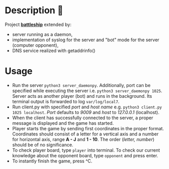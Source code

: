 # Description :page_facing_up:
Project [**battleship**](https://github.com/Matcheal/battleship) extended by:
* server running as a daemon,
* implementation of syslog for the server and "bot" mode for the server (computer opponent),
* DNS service realized with getaddrinfo()
# Usage
* Run the server `python3 server_daemonpy`. Additionally, port can be specified while executing the server i.e. `python3 server_daemonpy 1025`. Server acts as another player (bot) and runs in the background. Its terminal output is forwarded to log `var/log/local7`. 
* Run client.py with specified _port_ and _host name_ e.g. `python3 client.py 1025 localhost`. *Port* defaults to _9009_ and *host* to _127.0.0.1_ (localhost).
* When the client has successfully connected to the server, a proper message is displayed and the game has started.
* Player starts the game by sending first coordinates in the proper format. Coordinates should consist of a letter for a vertical axis and a number for horizontal axis, range **A - J** and **1 - 10**. The order (_letter, number_) should be of no significance.
* To check player board, type `player` into terminal. To check our current knowledge about the opponent board, type `opponent` and press enter.
* To instantly finish the game, press ^C.
